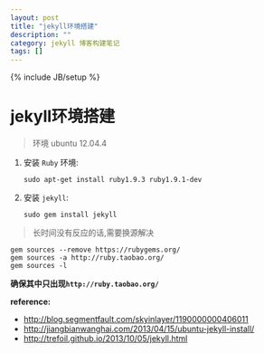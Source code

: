 ```yaml
---
layout: post
title: "jekyll环境搭建"
description: ""
category: jekyll 博客构建笔记
tags: []
---
```

{% include JB/setup %}

# jekyll环境搭建

> 环境 ubuntu 12.04.4

1. 安装 `Ruby` 环境:

	```
	sudo apt-get install ruby1.9.3 ruby1.9.1-dev
	```

2. 安装 `jekyll`:

	```
	sudo gem install jekyll
	```

> 长时间没有反应的话,需要换源解决

```
gem sources --remove https://rubygems.org/
gem sources -a http://ruby.taobao.org/
gem sources -l
```
__确保其中只出现`http://ruby.taobao.org/`__


__reference:__

- http://blog.segmentfault.com/skyinlayer/1190000000406011
- http://jiangbianwanghai.com/2013/04/15/ubuntu-jekyll-install/
- http://trefoil.github.io/2013/10/05/jekyll.html


